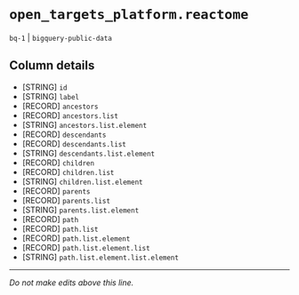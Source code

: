 # `open_targets_platform.reactome`
`bq-1` | `bigquery-public-data`

## Column details
* [STRING]    `id`
* [STRING]    `label`
* [RECORD]    `ancestors`
* [RECORD]    `ancestors.list`
* [STRING]    `ancestors.list.element`
* [RECORD]    `descendants`
* [RECORD]    `descendants.list`
* [STRING]    `descendants.list.element`
* [RECORD]    `children`
* [RECORD]    `children.list`
* [STRING]    `children.list.element`
* [RECORD]    `parents`
* [RECORD]    `parents.list`
* [STRING]    `parents.list.element`
* [RECORD]    `path`
* [RECORD]    `path.list`
* [RECORD]    `path.list.element`
* [RECORD]    `path.list.element.list`
* [STRING]    `path.list.element.list.element`

-------------------------------------------------------------------------------
*Do not make edits above this line.*
